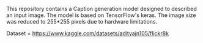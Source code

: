 This repository contains a Caption generation model designed to described an input image.
The model is based on TensorFlow's keras.
The image size was reduced to 255*255 pixels due to hardware limitations.

Dataset = https://www.kaggle.com/datasets/adityajn105/flickr8k
